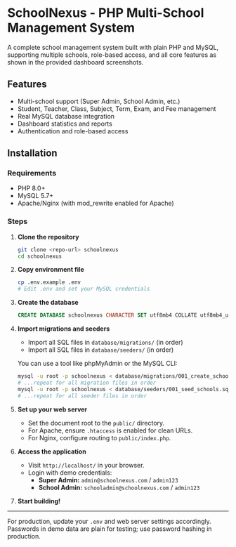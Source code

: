 # SchoolNexus - PHP Multi-School Management System

A complete school management system built with plain PHP and MySQL, supporting multiple schools, role-based access, and all core features as shown in the provided dashboard screenshots.

## Features
- Multi-school support (Super Admin, School Admin, etc.)
- Student, Teacher, Class, Subject, Term, Exam, and Fee management
- Real MySQL database integration
- Dashboard statistics and reports
- Authentication and role-based access

## Installation

### Requirements
- PHP 8.0+
- MySQL 5.7+
- Apache/Nginx (with mod_rewrite enabled for Apache)

### Steps

1. **Clone the repository**
   ```bash
   git clone <repo-url> schoolnexus
   cd schoolnexus
   ```

2. **Copy environment file**
   ```bash
   cp .env.example .env
   # Edit .env and set your MySQL credentials
   ```

3. **Create the database**
   ```sql
   CREATE DATABASE schoolnexus CHARACTER SET utf8mb4 COLLATE utf8mb4_unicode_ci;
   ```

4. **Import migrations and seeders**
   - Import all SQL files in `database/migrations/` (in order)
   - Import all SQL files in `database/seeders/` (in order)

   You can use a tool like phpMyAdmin or the MySQL CLI:
   ```bash
   mysql -u root -p schoolnexus < database/migrations/001_create_schools_table.sql
   # ...repeat for all migration files in order
   mysql -u root -p schoolnexus < database/seeders/001_seed_schools.sql
   # ...repeat for all seeder files in order
   ```

5. **Set up your web server**
   - Set the document root to the `public/` directory.
   - For Apache, ensure `.htaccess` is enabled for clean URLs.
   - For Nginx, configure routing to `public/index.php`.

6. **Access the application**
   - Visit `http://localhost/` in your browser.
   - Login with demo credentials:
     - **Super Admin:** `admin@schoolnexus.com` / `admin123`
     - **School Admin:** `schooladmin@schoolnexus.com` / `admin123`

7. **Start building!**

---

For production, update your `.env` and web server settings accordingly. Passwords in demo data are plain for testing; use password hashing in production.
